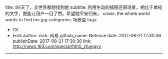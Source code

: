 title: 84天了，全世界都想找到她
subtitle: 利用生动的插图还原场景，相比于单纯的文字，更能让用户一目了然。希望她平安归来。
cover: the whole world wants to find her.jpg
categories: 场景型
tags:
  - Git
  - Fork
author:
  nick: 网易
  github_name: Netease
date: 2017-08-21 17:30:36
publishDate: 2017-08-21 17:30:36
link: http://news.163.com/special/fdh5_zhangyy
---
